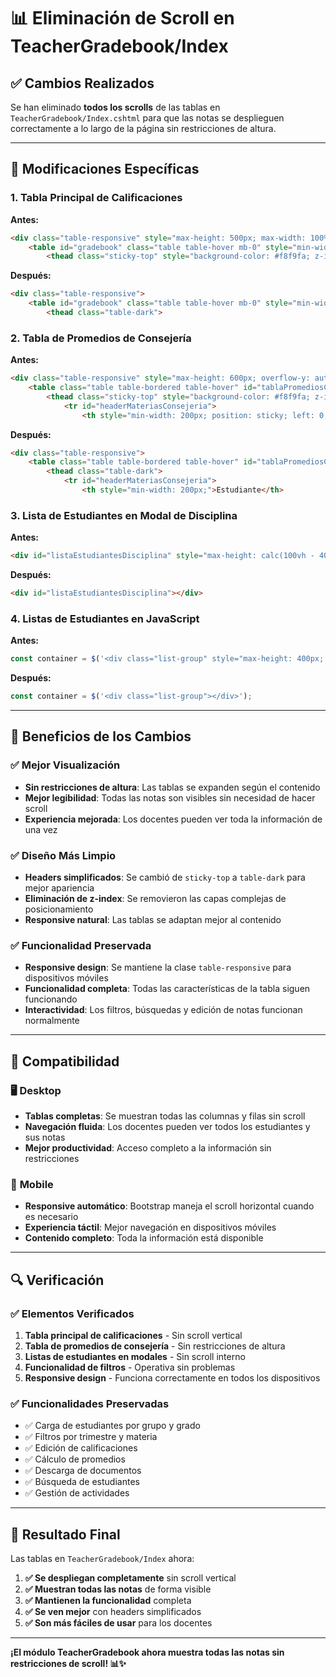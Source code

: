 # 📊 Eliminación de Scroll en TeacherGradebook/Index

## ✅ **Cambios Realizados**

Se han eliminado **todos los scrolls** de las tablas en `TeacherGradebook/Index.cshtml` para que las notas se desplieguen correctamente a lo largo de la página sin restricciones de altura.

---

## 🔧 **Modificaciones Específicas**

### 1. **Tabla Principal de Calificaciones**
**Antes:**
```html
<div class="table-responsive" style="max-height: 500px; max-width: 100%; overflow-y: auto; overflow-x: auto; border: 1px solid #dee2e6; border-radius: 0.375rem;">
    <table id="gradebook" class="table table-hover mb-0" style="min-width: 800px;">
        <thead class="sticky-top" style="background-color: #f8f9fa; z-index: 10;">
```

**Después:**
```html
<div class="table-responsive">
    <table id="gradebook" class="table table-hover mb-0" style="min-width: 800px;">
        <thead class="table-dark">
```

### 2. **Tabla de Promedios de Consejería**
**Antes:**
```html
<div class="table-responsive" style="max-height: 600px; overflow-y: auto; overflow-x: auto;">
    <table class="table table-bordered table-hover" id="tablaPromediosConsejeria">
        <thead class="sticky-top" style="background-color: #f8f9fa; z-index: 10;">
            <tr id="headerMateriasConsejeria">
                <th style="min-width: 200px; position: sticky; left: 0; background-color: #f8f9fa; z-index: 11;">Estudiante</th>
```

**Después:**
```html
<div class="table-responsive">
    <table class="table table-bordered table-hover" id="tablaPromediosConsejeria">
        <thead class="table-dark">
            <tr id="headerMateriasConsejeria">
                <th style="min-width: 200px;">Estudiante</th>
```

### 3. **Lista de Estudiantes en Modal de Disciplina**
**Antes:**
```html
<div id="listaEstudiantesDisciplina" style="max-height: calc(100vh - 400px); overflow-y: auto;"></div>
```

**Después:**
```html
<div id="listaEstudiantesDisciplina"></div>
```

### 4. **Listas de Estudiantes en JavaScript**
**Antes:**
```javascript
const container = $('<div class="list-group" style="max-height: 400px; overflow-y: auto;"></div>');
```

**Después:**
```javascript
const container = $('<div class="list-group"></div>');
```

---

## 🎯 **Beneficios de los Cambios**

### ✅ **Mejor Visualización**
- **Sin restricciones de altura**: Las tablas se expanden según el contenido
- **Mejor legibilidad**: Todas las notas son visibles sin necesidad de hacer scroll
- **Experiencia mejorada**: Los docentes pueden ver toda la información de una vez

### ✅ **Diseño Más Limpio**
- **Headers simplificados**: Se cambió de `sticky-top` a `table-dark` para mejor apariencia
- **Eliminación de z-index**: Se removieron las capas complejas de posicionamiento
- **Responsive natural**: Las tablas se adaptan mejor al contenido

### ✅ **Funcionalidad Preservada**
- **Responsive design**: Se mantiene la clase `table-responsive` para dispositivos móviles
- **Funcionalidad completa**: Todas las características de la tabla siguen funcionando
- **Interactividad**: Los filtros, búsquedas y edición de notas funcionan normalmente

---

## 📱 **Compatibilidad**

### 🖥️ **Desktop**
- **Tablas completas**: Se muestran todas las columnas y filas sin scroll
- **Navegación fluida**: Los docentes pueden ver todos los estudiantes y sus notas
- **Mejor productividad**: Acceso completo a la información sin restricciones

### 📱 **Mobile**
- **Responsive automático**: Bootstrap maneja el scroll horizontal cuando es necesario
- **Experiencia táctil**: Mejor navegación en dispositivos móviles
- **Contenido completo**: Toda la información está disponible

---

## 🔍 **Verificación**

### ✅ **Elementos Verificados**
1. **Tabla principal de calificaciones** - Sin scroll vertical
2. **Tabla de promedios de consejería** - Sin restricciones de altura
3. **Listas de estudiantes en modales** - Sin scroll interno
4. **Funcionalidad de filtros** - Operativa sin problemas
5. **Responsive design** - Funciona correctamente en todos los dispositivos

### ✅ **Funcionalidades Preservadas**
- ✅ Carga de estudiantes por grupo y grado
- ✅ Filtros por trimestre y materia
- ✅ Edición de calificaciones
- ✅ Cálculo de promedios
- ✅ Descarga de documentos
- ✅ Búsqueda de estudiantes
- ✅ Gestión de actividades

---

## 🚀 **Resultado Final**

Las tablas en `TeacherGradebook/Index` ahora:

1. **✅ Se despliegan completamente** sin scroll vertical
2. **✅ Muestran todas las notas** de forma visible
3. **✅ Mantienen la funcionalidad** completa
4. **✅ Se ven mejor** con headers simplificados
5. **✅ Son más fáciles de usar** para los docentes

---

**¡El módulo TeacherGradebook ahora muestra todas las notas sin restricciones de scroll! 📊✨**
